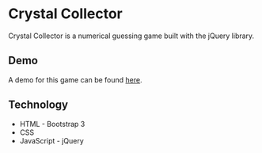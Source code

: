 # Crystal Collector
Crystal Collector is a numerical guessing game built with the jQuery library.

## Demo
A demo for this game can be found [here](https://craigd89.github.io/crystal-collector/).

## Technology
- HTML - Bootstrap 3
- CSS
- JavaScript - jQuery